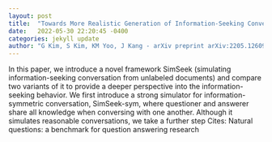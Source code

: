 ```yaml
---
layout: post
title:  "Towards More Realistic Generation of Information-Seeking Conversations"
date:   2022-05-30 22:20:45 -0400
categories: jekyll update
author: "G Kim, S Kim, KM Yoo, J Kang - arXiv preprint arXiv:2205.12609, 2022"
---
```

In this paper, we introduce a novel framework SimSeek (simulating information-seeking conversation from unlabeled documents) and compare two variants of it to provide a deeper perspective into the information-seeking behavior. We first introduce a strong simulator for information-symmetric conversation, SimSeek-sym, where questioner and answerer share all knowledge when conversing with one another. Although it simulates reasonable conversations, we take a further step  Cites: Natural questions: a benchmark for question answering research